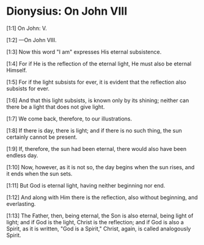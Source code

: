 # Dionysius: On John VIII

[1:1] On John: V.

[1:2] —On John VIII.

[1:3]   Now this word "I am" expresses His eternal subsistence.

[1:4] For if He is the reflection of the eternal light, He must also be eternal Himself.

[1:5] For if the light subsists for ever, it is evident that the reflection also subsists for ever.

[1:6] And that this light subsists, is known only by its shining; neither can there be a light that does not give light.

[1:7] We come back, therefore, to our illustrations.

[1:8] If there is day, there is light; and if there is no such thing, the sun certainly cannot be present.

[1:9] If, therefore, the sun had been eternal, there would also have been endless day.

[1:10] Now, however, as it is not so, the day begins when the sun rises, and it ends when the sun sets.

[1:11] But God is eternal light, having neither beginning nor end.

[1:12] And along with Him there is the reflection, also without beginning, and everlasting.

[1:13] The Father, then, being eternal, the Son is also eternal, being light of light; and if God is the light, Christ is the reflection; and if God is also a Spirit, as it is written, "God is a Spirit," Christ, again, is called analogously Spirit.


